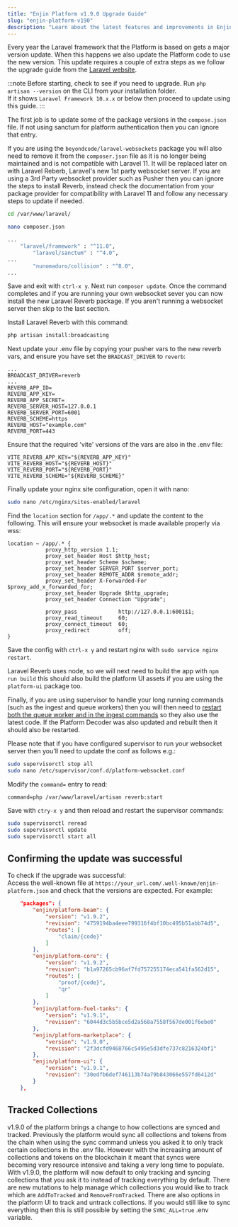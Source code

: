 ```yaml
---
title: "Enjin Platform v1.9.0 Upgrade Guide"
slug: "enjin-platform-v190"
description: "Learn about the latest features and improvements in Enjin Platform v1.9.0, including performance enhancements and new tools."
---
```

Every year the Laravel framework that the Platform is based on gets a major version update.  When this happens we also update the Platform code to use the new version.  This update requires a couple of extra steps as we follow the upgrade guide from the [Laravel website](https://laravel.com/docs/11.x/upgrade).

:::note Before starting, check to see if you need to upgrade.
Run `php artisan --version` on the CLI from your installation folder.  
If it shows `Laravel Framework 10.x.x` or below then proceed to update using this guide.
:::

The first job is to update some of the package versions in the `compose.json` file.  If not using sanctum for platform authentication then you can ignore that entry.

If you are using the `beyondcode/laravel-websockets` package you will also need to remove it from the `composer.json` file as it is no longer being maintained and is not compatible with Laravel 11. It will be replaced later on with Laravel Reberb, Laravel's new 1st party websocket server.  If you are using a 3rd Party websocket provider such as Pusher then you can ignore the steps to install Reverb, instead check the documentation from your package provider for compatibility with Laravel 11 and follow any necessary steps to update if needed.

```bash
cd /var/www/laravel/

nano composer.json
```

```bash
...
    "laravel/framework" : "^11.0",
		"laravel/sanctum" : "^4.0",
...
		"nunomaduro/collision" : "^8.0",
...
```

Save and exit with `ctrl-x y`. Next run `composer update`.  Once the command completes and if you are running your own websocket sever you can now install the new Laravel Reverb package. If you aren't running a websocket server then skip to the last section.

Install Laravel Reverb with this command:

```bash
php artisan install:broadcasting
```

Next update your .env file by copying your pusher vars to the new reverb vars, and ensure you have set the `BRADCAST_DRIVER` to `reverb`:

```text
...
BROADCAST_DRIVER=reverb
...
REVERB_APP_ID=
REVERB_APP_KEY=
REVERB_APP_SECRET=
REVERB_SERVER_HOST=127.0.0.1
REVERB_SERVER_PORT=6001
REVERB_SCHEME=https
REVERB_HOST="example.com"
REVERB_PORT=443
```

Ensure that the required 'vite' versions of the vars are also in the .env file:

```text
VITE_REVERB_APP_KEY="${REVERB_APP_KEY}"
VITE_REVERB_HOST="${REVERB_HOST}"
VITE_REVERB_PORT="${REVERB_PORT}"
VITE_REVERB_SCHEME="${REVERB_SCHEME}"
```

Finally update your nginx site configuration, open it with nano:

```bash
sudo nano /etc/nginx/sites-enabled/laravel
```

Find the `location` section for `/app/.*` and update the content to the following.  This will ensure your websocket is made available properly via wss:

```nginx
location ~ /app/.* {
			proxy_http_version 1.1;
			proxy_set_header Host $http_host;
			proxy_set_header Scheme $scheme;
			proxy_set_header SERVER_PORT $server_port;
			proxy_set_header REMOTE_ADDR $remote_addr;
			proxy_set_header X-Forwarded-For $proxy_add_x_forwarded_for;
			proxy_set_header Upgrade $http_upgrade;
			proxy_set_header Connection "Upgrade";
	
			proxy_pass             http://127.0.0.1:6001$1;
			proxy_read_timeout     60;
			proxy_connect_timeout  60;
			proxy_redirect         off;
}
```

Save the config with `ctrl-x y` and restart nginx with `sudo service nginx restart`.

Laravel Reverb uses node, so we will next need to build the app with `npm run build` this should also build the platform UI assets if you are using the `platform-ui` package too.

Finally, if you are using supervisor to handle your long running commands (such as the ingest and queue workers) then you will then need to [restart both the queue worker and in the ingest commands](/02-guides/04-going-open-source/03-cloud-installation/011-restarting-the-platform.md) so they also use the latest code.  If the Platform Decoder was also updated and rebuilt then it should also be restarted.

Please note that if you have configured supervisor to run your websocket server then you'll need to update the conf as follows e.g.:

```bash
sudo supervisorctl stop all
sudo nano /etc/supervisor/conf.d/platform-websocket.conf
```

Modify the `command=` entry to read:

```text
command=php /var/www/laravel/artisan reverb:start 
```

Save with `ctry-x y` and then reload and restart the supervisor commands:

```bash
sudo supervisorctl reread
sudo supervisorctl update
sudo supervisorctl start all
```

## Confirming the update was successful

To check if the upgrade was successful:  
Access the well-known file at `https://your_url.com/.well-known/enjin-platform.json` and check that the versions are expected. For example:

```json
    "packages": {
        "enjin/platform-beam": {
            "version": "v1.9.2",
            "revision": "4759194ba4eee799316f4bf10bc495b51abb74d5",
            "routes": [
                "claim/{code}"
            ]
        },
        "enjin/platform-core": {
            "version": "v1.9.2",
            "revision": "b1a97265cb96af7fd757255174eca541fa562d15",
            "routes": [
                "proof/{code}",
                "qr"
            ]
        },
        "enjin/platform-fuel-tanks": {
            "version": "v1.9.1",
            "revision": "6044d3c5b5bce5d2a568a7558f567de001f6ebe0"
        },
        "enjin/platform-marketplace": {
            "version": "v1.9.0",
            "revision": "2f3dcfd9468766c5495e5d3dfe737c8216324bf1"
        },
        "enjin/platform-ui": {
            "version": "v1.9.1",
            "revision": "30edfb6def746113b74a79b843066e557fd6412d"
        }
    },
```

## Tracked Collections

v1.9.0 of the platform brings a change to how collections are synced and tracked.  Previously the platform would sync all collections and tokens from the chain when using the sync command unless you asked it to only track certain collections in the .env file.  However with the increasing amount of collections and tokens on the blockchain it meant that syncs were becoming very resource intensive and taking a very long time to populate.  With v1.9.0, the platform will now default to only tracking and syncing collections that you ask it to instead of tracking everything by default.  There are new mutations to help manage which collections you would like to track which are `AddToTracked` and `RemoveFromTracked`.  There are also options in the platform UI to track and untrack collections.  If you would still like to sync everything then this is still possible by setting the `SYNC_ALL=true` .env variable.

